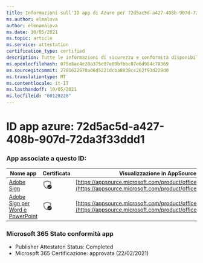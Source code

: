 ```yaml
---
title: Informazioni sull'ID app di Azure per 72d5ac5d-a427-408b-907d-72da3f33ddd1
ms.author: elmalova
author: elenamalova
ms.date: 10/05/2021
ms.topic: article
ms.service: attestation
certification_type: certified
description: Tutte le informazioni di sicurezza e conformità disponibili per 72d5ac5d-a427-408b-907d-72da3f33ddd1.
ms.openlocfilehash: 075e8ac4e28a375e07e80bfbbc87e6d984c78369
ms.sourcegitcommit: 2781622670a06d5221dcba8838cc262f93d228d0
ms.translationtype: MT
ms.contentlocale: it-IT
ms.lasthandoff: 10/05/2021
ms.locfileid: "60120226"
---
```

# <a name="azure-app-id-72d5ac5d-a427-408b-907d-72da3f33ddd1"></a>ID app azure: 72d5ac5d-a427-408b-907d-72da3f33ddd1


### <a name="apps-associated-with-this-id"></a>App associate a questo ID:
| **Nome app** | **Certificata** | **Visualizzazione in AppSource** |
|--------------|---------------|-----------------------|
| [Adobe Sign](https://docs.microsoft.com/microsoft-365-app-certification/forward/WA104381233) | <img alt="Certified application badge" src="../media/certified-badge.png" height="25" width="25" /> | [https://appsource.microsoft.com/product/office/WA104381233](https://appsource.microsoft.com/product/office/WA104381233) |
| [Adobe Sign per Word e PowerPoint](https://docs.microsoft.com/microsoft-365-app-certification/forward/WA104381155) | <img alt="Certified application badge" src="../media/certified-badge.png" height="25" width="25" /> | [https://appsource.microsoft.com/product/office/WA104381155](https://appsource.microsoft.com/product/office/WA104381155) |

### <a name="microsoft-365-app-compliance-status"></a>Microsoft 365 Stato conformità app
- Publisher Attestaton Status: Completed
- Microsoft 365 Certificazione: approvata (22/02/2021)
